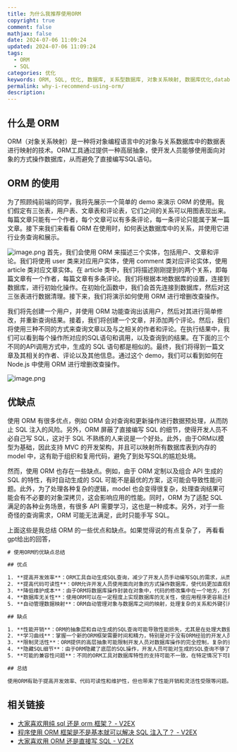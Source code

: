 ```yaml
---
title: 为什么我推荐使用ORM
copyright: true
comment: false
mathjax: false
date: 2024-07-06 11:09:24
updated: 2024-07-06 11:09:24
tags:
  - ORM
  - SQL
categories: 优化
keywords: ORM, SQL, 优化, 数据库, 关系型数据库, 对象关系映射, 数据库优化,database, mysql,postgresql,sqlite, mapping
permalink: why-i-recommend-using-orm/
description:
---
```

## 什么是 ORM

ORM（对象关系映射）是一种将对象编程语言中的对象与关系数据库中的数据表进行映射的技术。ORM工具通过提供一种高层抽象，使开发人员能够使用面向对象的方式操作数据库，从而避免了直接编写SQL语句。

<!--more-->

## ORM 的使用

为了照顾纯前端的同学，我将先展示一个简单的 demo 来演示 ORM 的使用。我们假定有三张表，用户表、文章表和评论表，它们之间的关系可以用图表现出来。每篇文章只能有一个作者，每个文章可以有多条评论，每一条评论只能属于某一篇文章。接下来我们来看看 ORM 在使用时，如何表达数据库中的关系，并使用它进行业务查询和展示。

![image.png](https://img.tucang.cc/api/image/show/3838456e751f0e5544a157201c456c24)
首先，我们会使用 ORM 来描述三个实体，包括用户、文章和评论。我们将使用 user 类来对应用户实体，使用 comment 类对应评论实体，使用 article 类对应文章实体。在 article 类中，我们将描述刚刚提到的两个关系，即每篇文章有一个作者，每篇文章有多条评论。我们将根据本地数据库的设置，连接到数据库，进行初始化操作。在初始化函数中，我们会首先连接到数据库，然后对这三张表进行数据清理。接下来，我们将演示如何使用 ORM 进行增删改查操作。

我们将先创建一个用户，并使用 ORM 功能查询出该用户，然后对其进行简单修改，并重新查询结果。接着，我们将创建一个文章，并添加两个评论。然后，我们将使用三种不同的方式来查询文章以及与之相关的作者和评论。在执行结果中，我们可以看到每个操作所对应的SQL语句和调用，以及查询到的结果。在下面的三个不同的API调用方式中，生成的 SQL 语句都是相似的。最终，我们将得到一篇文章及其相关的作者、评论以及其他信息。通过这个 demo，我们可以看到如何在 Node.js 中使用 ORM 进行增删改查操作。

![image.png](https://img.tucang.cc/api/image/show/29b9886c55ef4e0bd9b0b242faeba639)

## 优缺点

使用 ORM 有很多优点，例如 ORM 会对查询和更新操作进行数据预处理，从而防止 SQL 注入的风险。另外，ORM 屏蔽了直接编写 SQL 的细节，使得开发人员不必自己写 SQL，这对于 SQL 不熟练的人来说是一个好处。此外，由于ORM以模型为基础，因此支持 MVC 的开发架构，并且可以映射所有数据库表到内存的 model 中，这有助于组织和复用代码，避免了到处写SQL的尴尬处境。

然而，使用 ORM 也存在一些缺点。例如，由于 ORM 定制以及组合 API 生成的 SQL 的特性，有时自动生成的 SQL 可能不是最优的方案，这可能会导致性能问题。此外，为了处理各种复杂的逻辑，model 也会变得很复杂，处理查询结果可能会有不必要的对象深拷贝，这会影响应用的性能。同时，ORM 为了适配 SQL 满足的各种业务场景，有很多 API 需要学习，这也是一种成本。另外，对于一些奇怪的查询需求，ORM 可能无法满足，此时只能手写 SQL。

上面这些是我总结 ORM 的一些优点和缺点。如果觉得说的有点复杂了， 再看看gpt给出的回答，

```txt
# 使用ORM的优缺点总结

## 优点

1. **提高开发效率**：ORM工具自动生成SQL查询，减少了开发人员手动编写SQL的需求，从而加快了开发速度。
2. **提高代码可读性**：ORM允许开发人员使用面向对象的方式操作数据库，使代码更加直观和易读，减少了理解复杂SQL查询的难度。
3. **降低维护成本**：由于ORM将数据库操作封装在对象中，代码的修改集中在一个地方，方便维护和更新数据库结构。
4. **数据库无关性**：使用ORM可以在一定程度上实现数据库的无关性，使应用程序更容易迁移到不同的数据库系统。
5. **自动管理数据映射**：ORM自动管理对象与数据库之间的映射，处理复杂的关系和外键引用，简化了开发过程。

## 缺点

1. **性能开销**：ORM的抽象层和自动生成的SQL查询可能导致性能损失，尤其是在处理大数据量或复杂查询时。
2. **学习曲线**：掌握一个新的ORM框架需要时间和精力，特别是对于没有ORM经验的开发人员。
3. **限制灵活性**：ORM提供的高层抽象可能限制开发人员对数据库操作的完全控制，复杂的查询可能难以实现或性能不佳。
4. **隐藏SQL细节**：由于ORM隐藏了底层的SQL操作，开发人员可能对生成的SQL查询不够了解，难以进行优化和调试。
5. **可能的兼容性问题**：不同的ORM工具对数据库特性的支持可能不一致，在特定情况下可能会遇到兼容性问题。

## 总结

使用ORM有助于提高开发效率、代码可读性和维护性，但也带来了性能开销和灵活性受限等问题。选择是否使用ORM应根据项目需求、团队技能和性能要求等因素综合考虑。
```

## 相关链接

- [大家喜欢用纯 sql 还是 orm 框架？ - V2EX](https://v2ex.com/t/719199)
- [程序使用 ORM 框架是不是基本就可以解决 SQL 注入了？ - V2EX](https://v2ex.com/t/1013951)
- [大家喜欢用 ORM 还是直接写 SQL - V2EX](https://s.v2ex.com/t/1004383)